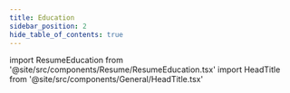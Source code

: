 ```yaml
---
title: Education
sidebar_position: 2
hide_table_of_contents: true
---
```


import ResumeEducation from '@site/src/components/Resume/ResumeEducation.tsx'
import HeadTitle from '@site/src/components/General/HeadTitle.tsx'

<HeadTitle title="Education - Resume | medoix" />

<ResumeEducation />
